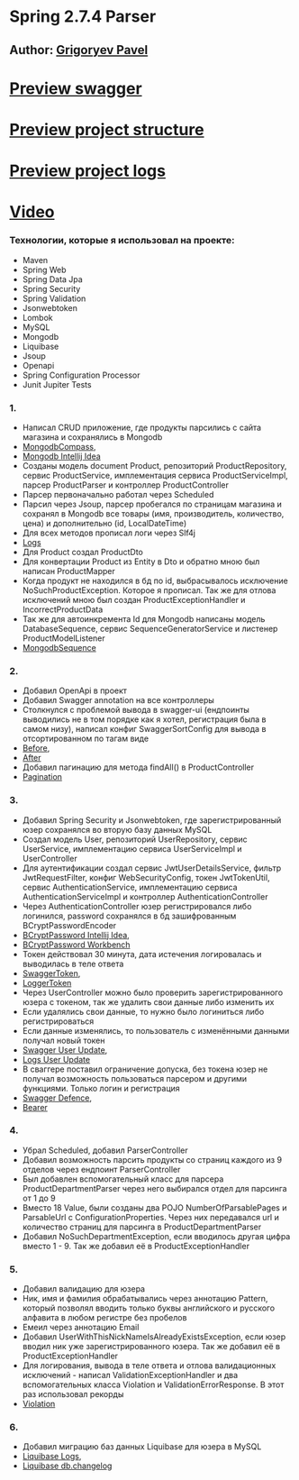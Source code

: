 # Spring 2.7.4 Parser
## Author: [Grigoryev Pavel](https://pavelgrigoryev.github.io/GrigoryevPavel/)
# [Preview swagger](src/main/resources/static/preview1.png)
# [Preview project structure](src/main/resources/static/preview2.png)
# [Preview project logs](src/main/resources/static/preview3.png)
# [Video](https://youtu.be/SkCNhmGRQfw)

### Технологии, которые я использовал на проекте:
* Maven
* Spring Web
* Spring Data Jpa
* Spring Security
* Spring Validation
* Jsonwebtoken
* Lombok
* MySQL
* Mongodb
* Liquibase
* Jsoup
* Openapi
* Spring Configuration Processor
* Junit Jupiter Tests

### 1.
 - Написал CRUD приложение, где продукты парсились с сайта магазина и сохранялись в Mongodb
 - [MongodbCompass](src/main/resources/static/mongodbcompass.png),
 - [Mongodb Intellij Idea](src/main/resources/static/mongoIdea.png)
 - Созданы модель document Product, репозиторий ProductRepository, сервис ProductService, 
имплементация сервиса ProductServiceImpl, парсер ProductParser и контроллер ProductController
 - Парсер первоначально работал через Scheduled
 - Парсил через Jsoup, парсер пробегался по страницам магазина и сохранял в Mongodb
все товары (имя, производитель, количество, цена) и дополнительно (id, LocalDateTime)
 - Для всех методов прописал логи через Slf4j
 - [Logs](src/main/resources/static/logs.png)
 - Для Product создал ProductDto
 - Для конвертации Product из Entity в Dto и обратно мною был написан ProductMapper
 - Когда продукт не находился в бд по id, выбрасывалось исключение NoSuchProductException.
Которое я прописал. Так же для отлова исключений мною был создан ProductExceptionHandler и IncorrectProductData
 - Так же для автоинкремента Id для Mongodb написаны модель DatabaseSequence, сервис SequenceGeneratorService 
и листенер ProductModelListener
 - [MongodbSequence](src/main/resources/static/mongodbsequence.png)
### 2.
- Добавил OpenApi в проект
- Добавил Swagger annotation на все контроллеры
- Столкнулся с проблемой вывода в swagger-ui (ендпоинты выводились не в том порядке как я хотел,
регистрация была в самом низу), написал конфиг SwaggerSortConfig для вывода в отсортированном по тагам виде
- [Before](src/main/resources/static/beforeswaggerconfig.png),
- [After](src/main/resources/static/afterswaggerconfig.png)
- Добавил пагинацию для метода findAll() в ProductController
- [Pagination](src/main/resources/static/pagination.png)
### 3.
 - Добавил Spring Security и Jsonwebtoken, где зарегистрированный юзер сохранялся
во вторую базу данных MySQL
 - Создал модель User, репозиторий UserRepository, сервис UserService, имплементацию сервиса
UserServiceImpl и UserController
 - Для аутентификации создал сервис JwtUserDetailsService, фильтр JwtRequestFilter, конфиг WebSecurityConfig,
токен JwtTokenUtil, сервис AuthenticationService, имплементацию сервиса AuthenticationServiceImpl и 
контроллер AuthenticationController
 - Через AuthenticationController юзер регистрировался либо логинился, password сохранялся в бд
     зашифрованным BCryptPasswordEncoder
 - [BCryptPassword Intellij Idea](src/main/resources/static/bcryptpasswordidea.png),
 - [BCryptPassword Workbench](src/main/resources/static/bcryptpasswordworkbeanch.png)
 - Токен действовал 30 минута, дата истечения логировалась и выводилась в теле ответа
 - [SwaggerToken](src/main/resources/static/swaggertoken.png),
 - [LoggerToken](src/main/resources/static/loggertoken.png)
 - Через UserController можно было проверить зарегистрированного юзера с токеном, так же удалить
свои данные либо изменить их
 - Если удалялись свои данные, то нужно было логиниться либо регистрироваться
 - Если данные изменялись, то пользователь с изменёнными данными получал новый токен
 - [Swagger User Update](src/main/resources/static/swaggeruserupdate.png),
 - [Logs User Update](src/main/resources/static/ideauserupdate.png)
 - В сваггере поставил ограничение допуска, без токена юзер не получал возможность пользоваться парсером и другими
функциями. Только логин и регистрация
 - [Swagger Defence](src/main/resources/static/swaggerdefence.png),
 - [Bearer](src/main/resources/static/bearer.png)
### 4.
 - Убрал Scheduled, добавил ParserController
 - Добавил возможность парсить продукты со страниц каждого из 9 отделов через ендпоинт ParserController
 - Был добавлен вспомогательный класс для парсера ProductDepartmentParser через него выбирался отдел для парсинга от 1 до 9
 - Вместо 18 Value, были созданы два POJO NumberOfParsablePages и ParsableUrl с ConfigurationProperties.
Через них передавался url и количество страниц для парсинга в ProductDepartmentParser
 - Добавил NoSuchDepartmentException, если вводилось другая цифра вместо 1 - 9.
Так же добавил её в ProductExceptionHandler
### 5.
 - Добавил валидацию для юзера
 - Ник, имя и фамилия обрабатывались через аннотацию Pattern, который позволял вводить только буквы
английского и русского алфавита в любом регистре без пробелов
 - Емеил через аннотацию Email
 - Добавил UserWithThisNickNameIsAlreadyExistsException, если юзер вводил ник уже зарегистрированного юзера.
Так же добавил её в ProductExceptionHandler
 - Для логирования, вывода в теле ответа и отлова валидационных исключений - написал
ValidationExceptionHandler и два вспомогательных класса Violation и ValidationErrorResponse.
В этот раз использовал рекорды
 - [Violation](src/main/resources/static/swaggervalidation.png)
### 6.
 - Добавил миграцию баз данных Liquibase для юзера в MySQL
 - [Liquibase Logs](src/main/resources/static/liquibaselogs.png),
 - [Liquibase db.changelog](src/main/resources/static/liqubasechangelog.png)